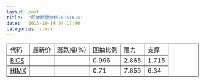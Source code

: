 ```yaml
---
layout: post
title:  "回抽股票分析20151014"
date:   2015-10-14 04:17:40
categories: stock
---
```

<script type="text/javascript">
var stockList = []
stockList.push('gb_bios');
stockList.push('gb_himx');
</script>
<table border="1">
 <tr>
 <td>代码</td>
 <td>最新价</td>
 <td>涨跌幅(%)</td>
 <td>回抽比例</td>
 <td>阻力</td>
 <td>支撑</td>
</tr>
  <tr id="bios">
  <td><a href="http://stock.finance.sina.com.cn/usstock/quotes/BIOS.html" target="_blank">BIOS</a></td><td></td><td></td><td>0.996</td><td>2.865</td><td>1.715</td></tr>
  <tr id="himx">
  <td><a href="http://stock.finance.sina.com.cn/usstock/quotes/HIMX.html" target="_blank">HIMX</a></td><td></td><td></td><td>0.71</td><td>7.855</td><td>6.34</td></tr>
</table>
